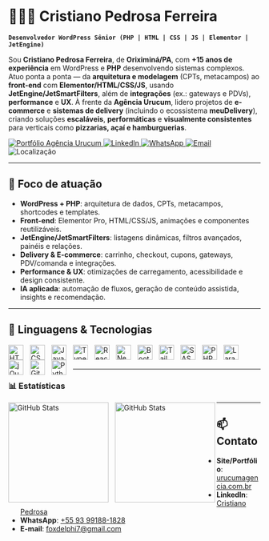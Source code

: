 # 👨🏻‍💻 Cristiano Pedrosa Ferreira

**`Desenvolvedor WordPress Sênior (PHP | HTML | CSS | JS | Elementor | JetEngine)`**

Sou **Cristiano Pedrosa Ferreira**, de **Oriximiná/PA**, com **+15 anos de experiência** em WordPress e **PHP** desenvolvendo sistemas complexos. Atuo ponta a ponta — da **arquitetura e modelagem** (CPTs, metacampos) ao **front-end** com **Elementor/HTML/CSS/JS**, usando **JetEngine/JetSmartFilters**, além de **integrações** (ex.: gateways e PDVs), **performance** e **UX**. À frente da **Agência Urucum**, lidero projetos de **e-commerce** e **sistemas de delivery** (incluindo o ecossistema **meuDelivery**), criando soluções **escaláveis**, **performáticas** e **visualmente consistentes** para verticais como **pizzarias, açaí e hamburguerias**.

<p align="left">
  <a href="https://urucumagencia.com.br" target="_blank">
    <img alt="Portfólio Agência Urucum" title="Acesse o portfólio — Agência Urucum" src="https://img.shields.io/badge/Portf%C3%B3lio-Ag%C3%AAncia%20Urucum-51BEB2?style=for-the-badge&logo=google-chrome&logoColor=white" />
  </a>
  <a href="https://www.linkedin.com/in/cristiano-pedrosa-b3710b157/" target="_blank">
    <img alt="LinkedIn" title="Conecte-se comigo" src="https://img.shields.io/badge/LinkedIn-Cristiano%20Pedrosa-0A66C2?style=for-the-badge&logo=linkedin&logoColor=white" />
  </a>
  <a href="https://wa.me/5593991881828" target="_blank">
    <img alt="WhatsApp" title="Chame no WhatsApp" src="https://img.shields.io/badge/WhatsApp-%2B55%2093%2099188--1828-25D366?style=for-the-badge&logo=whatsapp&logoColor=white" />
  </a>
  <a href="mailto:foxdelphi7@gmail.com" target="_blank">
    <img alt="Email" title="Envie um e-mail" src="https://img.shields.io/badge/Email-foxdelphi7%40gmail.com-DB4437?style=for-the-badge&logo=gmail&logoColor=white" />
  </a>
  <img alt="Localização" title="Oriximiná/PA — Brasil" src="https://img.shields.io/badge/Localiza%C3%A7%C3%A3o-Oriximin%C3%A1%2FPA-5E6AD2?style=for-the-badge&logo=mapbox&logoColor=white" />
</p>

---

## 🚀 Foco de atuação
- **WordPress + PHP**: arquitetura de dados, CPTs, metacampos, shortcodes e templates.
- **Front-end**: Elementor Pro, HTML/CSS/JS, animações e componentes reutilizáveis.
- **JetEngine/JetSmartFilters**: listagens dinâmicas, filtros avançados, painéis e relações.
- **Delivery & E-commerce**: carrinho, checkout, cupons, gateways, PDV/comanda e integrações.
- **Performance & UX**: otimizações de carregamento, acessibilidade e design consistente.
- **IA aplicada**: automação de fluxos, geração de conteúdo assistida, insights e recomendação.

---

## 🧰 Linguagens & Tecnologias

<img align="left" alt="HTML" title="HTML" width="30px" style="padding-right:10px;" src="https://cdn.jsdelivr.net/gh/devicons/devicon@latest/icons/html5/html5-original.svg"/>
<img align="left" alt="CSS" title="CSS" width="30px" style="padding-right:10px;" src="https://cdn.jsdelivr.net/gh/devicons/devicon@latest/icons/css3/css3-original.svg"/>
<img align="left" alt="JavaScript" title="JavaScript" width="30px" style="padding-right:10px;" src="https://cdn.jsdelivr.net/gh/devicons/devicon@latest/icons/javascript/javascript-original.svg"/>
<img align="left" alt="TypeScript" title="TypeScript" width="30px" style="padding-right:10px;" src="https://cdn.jsdelivr.net/gh/devicons/devicon@latest/icons/typescript/typescript-original.svg"/>
<img align="left" alt="React" title="React" width="30px" style="padding-right:10px;" src="https://cdn.jsdelivr.net/gh/devicons/devicon@latest/icons/react/react-original.svg"/>
<img align="left" alt="Next.js" title="Next.js" width="30px" style="padding-right:10px;" src="https://cdn.jsdelivr.net/gh/devicons/devicon@latest/icons/nextjs/nextjs-original.svg"/>
<img align="left" alt="Bootstrap" title="Bootstrap" width="30px" style="padding-right:10px;" src="https://cdn.jsdelivr.net/gh/devicons/devicon@latest/icons/bootstrap/bootstrap-original.svg"/>
<img align="left" alt="Tailwind" title="Tailwind CSS" width="30px" style="padding-right:10px;" src="https://cdn.jsdelivr.net/gh/devicons/devicon@latest/icons/tailwindcss/tailwindcss-original.svg"/>
<img align="left" alt="SASS" title="SASS" width="30px" style="padding-right:10px;" src="https://cdn.jsdelivr.net/gh/devicons/devicon@latest/icons/sass/sass-original.svg"/>
<img align="left" alt="PHP" title="PHP" width="30px" style="padding-right:10px;" src="https://cdn.jsdelivr.net/gh/devicons/devicon@latest/icons/php/php-original.svg"/>
<img align="left" alt="Laravel" title="Laravel" width="30px" style="padding-right:10px;" src="https://cdn.jsdelivr.net/gh/devicons/devicon@latest/icons/laravel/laravel-original.svg"/>
<img align="left" alt="jQuery" title="jQuery" width="30px" style="padding-right:10px;" src="https://cdn.jsdelivr.net/gh/devicons/devicon@latest/icons/jquery/jquery-original.svg"/>
<img align="left" alt="Git" title="Git" width="30px" style="padding-right:10px;" src="https://cdn.jsdelivr.net/gh/devicons/devicon@latest/icons/git/git-original.svg"/>
<img align="left" alt="Python" title="Python" width="30px" style="padding-right:10px;" src="https://cdn.jsdelivr.net/gh/devicons/devicon@latest/icons/python/python-original.svg"/>

<br/>
<br/>

---

### 📊 Estatísticas

<p>
  <img 
    align="left" 
    alt="GitHub Stats" 
    height="200" 
    style="padding-right: 10px;" 
    src="https://github-readme-stats.vercel.app/api?username=Larissakich&show_icons=true&theme=tokyonight&include_all_commits=true&locale=pt-br" 
  />

<img 
      align="left" 
      alt="GitHub Stats" 
      height="200" 
      src="https://github-readme-stats.vercel.app/api/top-langs/?username=larissakich&theme=tokyonight&layout=compact&custom_title=Tecnologias&langs_count=9" 
  />

</p>


---

## 📫 Contato
- **Site/Portfólio**: [urucumagencia.com.br](https://urucumagencia.com.br)
- **LinkedIn**: [Cristiano Pedrosa](https://www.linkedin.com/in/cristiano-pedrosa-b3710b157/)
- **WhatsApp**: [+55 93 99188-1828](https://wa.me/5593991881828)
- **E-mail**: <foxdelphi7@gmail.com>
